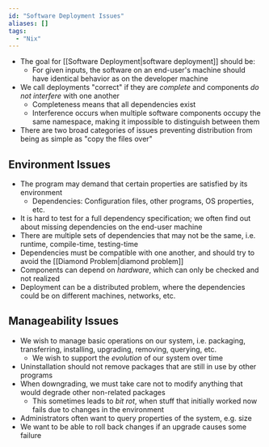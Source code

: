 ```yaml
---
id: "Software Deployment Issues"
aliases: []
tags:
  - "Nix"
---
```


- The goal for [[Software Deployment|software deployment]] should be:
  - For given inputs, the software on an end-user's machine should have
    identical behavior as on the developer machine
- We call deployments "correct" if they are _complete_ and components _do not
  interfere_ with one another
  - Completeness means that all dependencies exist
  - Interference occurs when multiple software components occupy the same
    namespace, making it impossible to distinguish between them
- There are two broad categories of issues preventing distribution from being as
  simple as "copy the files over"

## Environment Issues

- The program may demand that certain properties are satisfied by its
  environment
  - Dependencies: Configuration files, other programs, OS properties, etc.
- It is hard to test for a full dependency specification; we often find out
  about missing dependencies on the end-user machine
- There are multiple sets of dependencies that may not be the same, i.e.
  runtime, compile-time, testing-time
- Dependencies must be compatible with one another, and should try to avoid the
  [[Diamond Problem|diamond problem]]
- Components can depend on _hardware_, which can only be checked and not
  realized
- Deployment can be a distributed problem, where the dependencies could be on
  different machines, networks, etc.

## Manageability Issues

- We wish to manage basic operations on our system, i.e. packaging,
  transferring, installing, upgrading, removing, querying, etc.
  - We wish to support the _evolution_ of our system over time
- Uninstallation should not remove packages that are still in use by other
  programs
- When downgrading, we must take care not to modify anything that would degrade
  other non-related packages
  - This sometimes leads to _bit rot_, when stuff that initially worked now
    fails due to changes in the environment
- Administrators often want to query properties of the system, e.g. size
- We want to be able to roll back changes if an upgrade causes some failure
